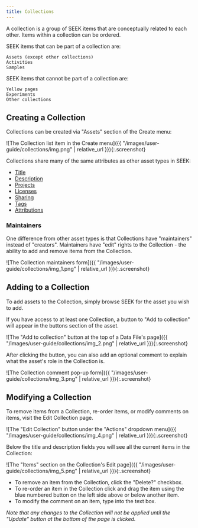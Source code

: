 ```yaml
---
title: Collections
---
```


A collection is a group of SEEK items that are conceptually related to each other. Items within a collection can be ordered.

SEEK items that can be part of a collection are:

    Assets (except other collections)
    Activities
    Samples

SEEK items that cannot be part of a collection are:

    Yellow pages
    Experiments
    Other collections

## Creating a Collection

Collections can be created via "Assets" section of the Create menu:

![The Collection list item in the Create menu]({{ "/images/user-guide/collections/img.png" | relative_url }}){:.screenshot}

Collections share many of the same attributes as other asset types in SEEK:

* [Title](general-attributes#title)
* [Description](general-attributes#description)
* [Projects](general-attributes#projects)
* [Licenses](licenses)
* [Sharing](general-attributes#sharing)
* [Tags](general-attributes#tags)
* [Attributions](general-attributes#attributions)

### Maintainers
One difference from other asset types is that Collections have "maintainers" instead of "creators".
Maintainers have "edit" rights to the Collection - the ability to add and remove items from the Collection.

![The Collection maintainers form]({{ "/images/user-guide/collections/img_1.png" | relative_url }}){:.screenshot}

## Adding to a Collection

To add assets to the Collection, simply browse SEEK for the asset you wish to add.

If you have access to at least one Collection, a button to "Add to collection" will appear in the buttons section of the asset.

![The "Add to collection" button at the top of a Data File's page]({{ "/images/user-guide/collections/img_2.png" | relative_url }}){:.screenshot}

After clicking the button, you can also add an optional comment to explain what the asset's role in the Collection is.

![The Collection comment pop-up form]({{ "/images/user-guide/collections/img_3.png" | relative_url }}){:.screenshot}

## Modifying a Collection

To remove items from a Collection, re-order items, or modify comments on items, visit the Edit Collection page.

![The "Edit Collection" button under the "Actions" dropdown menu]({{ "/images/user-guide/collections/img_4.png" | relative_url }}){:.screenshot}

Below the title and description fields you will see all the current items in the Collection:

![The "Items" section on the Collection's Edit page]({{ "/images/user-guide/collections/img_5.png" | relative_url }}){:.screenshot}

- To remove an item from the Collection, click the "Delete?" checkbox.
- To re-order an item in the Collection click and drag the item using the blue numbered button on the left side above or below another item.
- To modify the comment on an item, type into the text box.

*Note that any changes to the Collection will not be applied until the "Update" button at the bottom of the page is clicked.*
